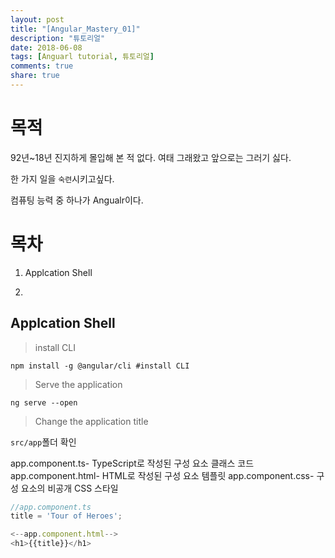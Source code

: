 ```yaml
---
layout: post
title: "[Angular_Mastery_01]"
description: "튜토리얼"
date: 2018-06-08
tags: [Anguarl tutorial, 튜토리얼]
comments: true
share: true
---
```


# 목적

92년~18년 진지하게 몰입해 본 적 없다.
여태 그래왔고 앞으로는 그러기 싫다.

한 가지 일을 `숙련`시키고싶다.

컴퓨팅 능력 중 하나가 Angualr이다.

# 목차

1. Applcation Shell



2.


## Applcation Shell

> install CLI

```
npm install -g @angular/cli #install CLI
```

> Serve the application

```
ng serve --open
```

> Change the application title

`src/app`폴더 확인

app.component.ts- TypeScript로 작성된 구성 요소 클래스 코드
app.component.html- HTML로 작성된 구성 요소 템플릿
app.component.css- 구성 요소의 비공개 CSS 스타일



```ts
//app.component.ts
title = 'Tour of Heroes';
```

```ts
<--app.component.html-->
<h1>{{title}}</h1>
```